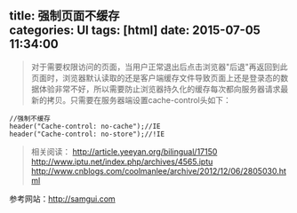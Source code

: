title: 强制页面不缓存			
categories: UI
tags: [html]
date: 2015-07-05 11:34:00
---

> 对于需要权限访问的页面，当用户正常退出后点击浏览器"后退"再返回到此页面时，浏览器默认读取的还是客户端缓存文件导致页面上还是登录态的数据体验非常不好，所以需要防止浏览器持久化的缓存每次都向服务器请求最新的拷贝。只需要在服务器端设置cache-control头如下：
```
//强制不缓存
header("Cache-control: no-cache");//IE
header("Cache-control: no-store");//!IE
```
> 相关阅读：
http://article.yeeyan.org/bilingual/17150
http://www.iptu.net/index.php/archives/4565.iptu
http://www.cnblogs.com/coolmanlee/archive/2012/12/06/2805030.html

参考网站：http://samgui.com
